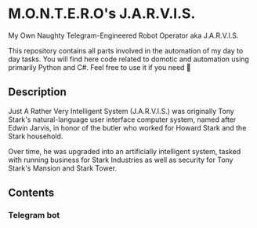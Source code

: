 # M.O.N.T.E.R.O's J.A.R.V.I.S.
My Own Naughty Telegram-Engineered Robot Operator aka J.A.R.V.I.S.

This repository contains all parts involved in the automation of my day to day tasks. You will find here code related to domotic and automation using primarily Python and C#. Feel free to use it if you need :wave:

## Description

Just A Rather Very Intelligent System (J.A.R.V.I.S.) was originally Tony Stark's natural-language user interface computer system, named after Edwin Jarvis, in honor of the butler who worked for Howard Stark and the Stark household.

Over time, he was upgraded into an artificially intelligent system, tasked with running business for Stark Industries as well as security for Tony Stark's Mansion and Stark Tower.

## Contents

### Telegram bot